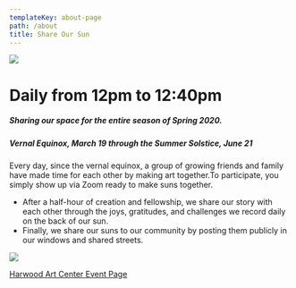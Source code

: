 ```yaml
---
templateKey: about-page
path: /about
title: Share Our Sun
---
```

![](/img/share-our-sun-google.png)

# Daily from 12pm to 12:40pm

##### Sharing our space for the entire season of Spring 2020.

##### Vernal Equinox, March 19 through the Summer Solstice, June 21

Every day, since the vernal equinox, a group of growing friends and family have made time for each other by making art together.To participate, you simply show up via Zoom ready to make suns together.

* After a half-hour of creation and fellowship, we share our story with each other through the joys, gratitudes, and challenges we record daily on the back of our sun.
* Finally, we share our suns to our community by posting them publicly in our windows and shared streets.



![](/img/aryon-harwood-home.jpg)

[Harwood Art Center Event Page](https://www.harwoodartcenter.org/upcoming-exhibitions/share-our-story-save-our-selves-aryon-hopkins/)